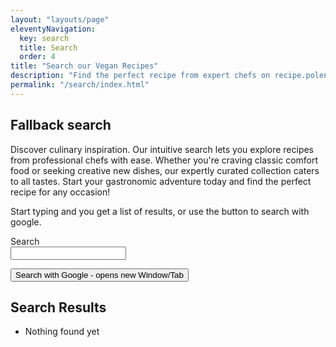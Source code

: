 ```yaml
---
layout: "layouts/page"
eleventyNavigation:
  key: search
  title: Search
  order: 4
title: "Search our Vegan Recipes"
description: "Find the perfect recipe from expert chefs on recipe.polente.de. Search, discover, and get inspired!"
permalink: "/search/index.html"
---
```


## Fallback search

Discover culinary inspiration. Our intuitive search lets you explore recipes from professional chefs with ease. Whether you're craving classic comfort food or seeking creative new dishes, our expertly curated collection caters to all tastes. Start your gastronomic adventure today and find the perfect recipe for any occasion!

Start typing and you get a list of results, or use the button to search with google.

<form action="https://www.google.de/search" method="get" target="_blank" class="search">   
    <input type="hidden" name="q" id="q" value="site:https://recipe.polente.de">   
    <label for="search-str">Search</label><br />
    <input type="text" name="q" id="search-str"></p>   
    <button type="submit" class="submit">Search with Google - opens new Window/Tab</button>   
</form>

## Search Results

<ul id="results"><li>Nothing found yet</li></ul>

<script src="/js/search.js" async defer></script>